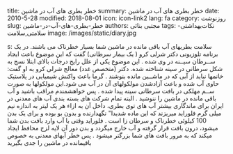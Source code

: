 title: خطر بطری های آب در ماشین
summary: خطر بطری های آب در ماشین
date: 2010-5-28
modified: 2018-08-01
icon:  icon-link2
lang: fa
category: روزنوشت
slug: خطر-بطری-های-آب-در-ماشین
authors: مجتبی بنائی
tags: نکات‌بهداشتی‌-‌سلامتی,سلامت
image: /images/static/diary.jpg

s: سلامت    بطریهای آب باقی مانده در ماشین شما بسیار خطرناک می باشند.    در یک برنامه تلوزیونی دکتر شرلی کرو ( یک بیمار سرطانی) گفت که  این موضوع باعث ایجاد ســرطان سیــنه در وی شده . این موضوع یکی از علل رایج درجات بالای ابتلا نسج به شکل سرطانی در سینه شناخته شده. دکتر (متخصص غدد) معالج شرلی کرو به او گفت: خانمها نباید از آبی که در ماشــین مانده بنوشند .     گرما باعث واکنش شیمیایی در پلاستیک حاوی آب شده و باعث آزادشدن مولکولهای آن در آب می شود.این مولکولها به صورت ســم مهلکی در بافت سرطانی سینه پیدا شده . پس خواهشمندم مراقب باشید و آب باقی مانده در ماشین را ننوشید .  البته تمام شرکت های بسته بندی آب های معدنی در ایران برای ماندگاری بیشتر آب های توی بطری، داخل آن به ازاء هر یک لیتر به اندازه نیم میلی گرم فلوراید میریزند که این ماده شدیدا" نگهدارنده و بدون بو بوده و برای یک بدن 100 کیلوئی خطرناک و سرطان زا است .  فلوراید وقتی با آب وارد بافت بدن شما میشود، درون بافت قرار گرفته و آب خارج میگردد و بدن دور آن لایه لزج محافظ ایجاد میکند که به مرور بافت های شما بزرگتر میشود .  پس خطر آبهای معدنی به خصوص باقیمانده در ماشین را جدی بگیرید